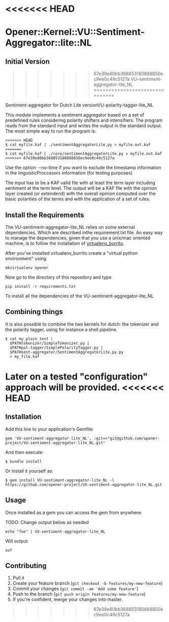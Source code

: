 <<<<<<< HEAD
=======
# Opener::Kernel::VU::Sentiment-Aggregator::lite::NL

## Initial Version

>>>>>>> 67e39e80bb368853180888850ec9ee0c49c5127a
VU-sentiment-aggregator-lite_NL
===============================

Sentiment-aggregator for Dutch Lite versionVU-polarity-tagger-lite_NL

This module implements a sentiment aggregator based on a set of predefined rules considering polarity
shifters and intensifiers. The program reads from the
standard input and writes the output in the standard output. The most simple way to run
the program is:

````shell
<<<<<<< HEAD
$ cat myfile.kaf | ./sentimentAggregatorLite.py > myfile.out.kaf
=======
$ cat myfile.kaf | ./core/sentimentAggregatorLite.py > myfile.out.kaf
>>>>>>> 67e39e80bb368853180888850ec9ee0c49c5127a
````

Use the option --no-time if you want to exclude the timestamp information in the linguisticProccesors
information (for testing purposes)


The input has to be a KAF valid file with at least the term layer including
sentiment at the term level. The output will be a KAF file with the opinion
layer created (or extendend) with the overall opinion computed over the basic polarities
of the terms and with the application of a set of rules.


Install the Requirements
-----------------------

The VU-sentiment-aggregator-lite_NL relies on some external dependencies. Which are described inthe requirement.txt file.
An easy way to manage the dependencies, given that you use a unix/mac oriented machine, is to follow the installation of [virtualenv_burrito](https://github.com/brainsik/virtualenv-burrito).

After you've installed virtualenv_burrito create a "virtual python environment" using

````shell
mkvirtualenv opener
````

Now go to the directory of this repository and type

````shell
pip install -r requirements.txt
````

To install all the dependencies of the VU-sentiment-aggregator-lite_NL


Combining things
----------------

It is also possible to combine the two kernels for dutch: the tokenizer and the polarity tagger, using for instance
a shell pipeline.

````shell
$ cat my_plain_text |
  $PATHtokenizer/SimpleTokenizer.py |
  $PATHpol-tagger/SimplePolarityTagger.py |
  $PATHsent-aggregator/SentimentAggregatorLite.py.py
  > my_file.kaf                  
````

Later on a tested "configuration" approach will be provided.
<<<<<<< HEAD
=======

## Installation

Add this line to your application's Gemfile:

    gem 'VU-sentiment-aggregator-lite_NL', :git=>"git@github.com/opener-project/VU-sentiment-aggregator-lite_NL.git"

And then execute:

    $ bundle install

Or install it yourself as:

    $ gem install VU-sentiment-aggregator-lite_NL -l https://github.com/opener-project/VU-sentiment-aggregator-lite_NL.git

## Usage

Once installed as a gem you can access the gem from anywhere:


TODO: Change output below as needed
````shell
echo "foo" | VU-sentiment-aggregator-lite_NL 
````

Will output

````
oof
````

## Contributing

1. Pull it
2. Create your feature branch (`git checkout -b features/my-new-feature`)
3. Commit your changes (`git commit -am 'Add some feature'`)
4. Push to the branch (`git push origin features/my-new-feature`)
5. If you're confident, merge your changes into master.
>>>>>>> 67e39e80bb368853180888850ec9ee0c49c5127a
